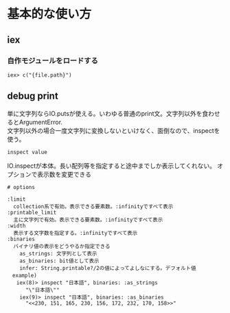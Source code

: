# 基本的な使い方

## iex

### 自作モジュールをロードする

```
iex> c("{file.path}")
```


## debug print

単に文字列ならIO.putsが使える。いわゆる普通のprint文。文字列以外を食わせるとArgumentError.  
文字列以外の場合一度文字列に変換しないといけなく、面倒なので、inspectを使う。

```
inspect value
```

IO.inspectが本体。長い配列等を指定すると途中までしか表示してくれない。
オプションで表示数を変更できる

```
# options 

:limit 
  collection系で有効。表示できる要素数。:infinityですべて表示
:printable_limit
  主に文字列で有効。表示できる要素数。:infinityですべて表示
:width 
  表示する文字数を指定する。:infinityですべて表示
:binaries
  バイナリ値の表示をどうやるか指定できる
    as_strings: 文字列として表示
    as_binaries: bit値として表示
    infer: String.printable?/2の値によってよしなにする。デフォルト値
　example)
   iex(8)> inspect "日本語", binaries: :as_strings
      "\"日本語\""
    iex(9)> inspect "日本語", binaries: :as_binaries
      "<<230, 151, 165, 230, 156, 172, 232, 170, 158>>"

```

